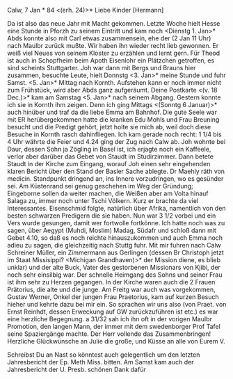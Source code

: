  Calw, 7 Jan <Montag>* 84
 <(erh. 24)>*
Liebe Kinder [Hermann]

Da ist also das neue Jahr mit Macht gekommen. Letzte Woche hielt Hesse eine Stunde in Pforzh zu seinem Eintritt und kam noch <Dienstg 1. Jan>* Abds konnte also mit Carl etwas zusammensein, ehe der (2 Jan 11 Uhr) nach Maulbr zurück mußte. Wir haben ihn wieder recht lieb gewonnen. Er weiß viel Neues von seinem Kloster zu erzählen und lernt gern. Für Theod ist auch in Schopfheim beim Apoth Eisenlohr ein Plätzchen getroffen, es sind scheints Stuttgarter. Joh war dann mit Bergs und Brauns hier zusammen, besuchte Leute, hielt Donnstg <3. Jan>* meine Stunde und fuhr Samst. <5. Jan>* Mittag nach Kornth. Aufstehen kann er noch immer nicht zum Frühstück, wird aber Abds ganz aufgeräumt. Deine Postkarte <(v. 18 Dec.)>* kam am Samstag <5. Jan>* nach seinem Abgang. Gestern konnte ich sie in Kornth ihm zeigen. Denn ich ging Mittags <(Sonntg 6 Januar)>* auch hinüber und traf da die liebe Emma am Bahnhof. Die gute Seele war mit ER herübergekommen hatte die kranken Edu Mohls und Frau Breuning besucht und die Predigt gehört, jetzt holte sie mich ab, weil doch diese Besuche in Kornth rasch dahinfliegen. Ich kam gerade noch recht: 1 1/4 bis 4 Uhr währte die Feier und 4.24 ging der Zug nach Calw ab. Joh wohnte bei Daur, dessen Sohn ja Zögling in Basel ist, ich erjagte noch ein Kaffeele, verlor aber darüber das Gebet von Staudt im Studirzimmer. Dann betete Staudt in der Kirche zum Eingang, worauf Joh einen sehr eingehenden klaren Bericht über den Stand der Basler Sache ablegte. Dr Maehly räth von medicin. Standpunkt dringend an, ins Innere vorzudringen, wo es gesünder sei. Am Küstenrand sei genug geschehen im Weg der Gründung; Eingeborne sollen da weiter machen, die Weißen aber am Volta hinauf Salaga zu, immer noch unter Tschi Völkern. Kurz er brachte da viel Interessantes. Eisenschmid folgte, natürlich über Afrika, namentlich von den besten schwarzen Predigern die sie haben. Nun war 3 1/2 vorbei und ein Vers wurde gesungen, damit wer fortwolle fortkönne. Ich hatte noch was zu sagen, über Aegypt (Muhdi, Moslim) Madag, Südafr und schloß dann mit Gebet 4.10, so daß es noch reichte hinauszukommen und auch Emma noch adieu zu sagen, die gleichzeitig nach Stuttg fuhr. Mit mir fuhren nach Calw Schreiner Müller, ein Zimmermann aus Gerlingen (dessen Br Christoph jetzt im Staat Missisippi? <Michigan Grandhaven)>* der Mission diene, es blieb unklar) und der alte Buck, Vater des gestorbenen Missionars von Kjibi, der noch sehr einsilbig war. Der schnelle Heimgang des Sohns und seiner Frau ist ihm sehr zu Herzen gegangen. In der Kirche waren auch die 2 Frauen Prätorius, die alte und die junge. Am Freitg war auch was vorgekommen, Gustav Werner, Onkel der jungen Frau Praetorius, kam auf kurzen Besuch hieher und kehrte dazu bei mir ein. So sprachen wir uns also (von Praet. von Ernst Reinhdt, dessen Erweckung auf GW zurückzuführen ist etc.) es war eine herzliche Begegnung. a 31/32 sah ich ihn oft in der vorigen Maulbr Promotion, den langen Mann, der immer mit dem swedenborger Prof Tafel seine Spaziergänge machte. Der Herr vollende das Zusammenbringen! Herzliche Glückwünsche an Julie die große, und Küsse an alle von
 Eurem V.

Schreibst Du an Nast so könntest auch gelegentlich um den letzten Jahresbericht der Ep. Meth Miss. bitten. Am Samst kam auch der Jahresbericht der U. Presb. schönen Dank dafür
